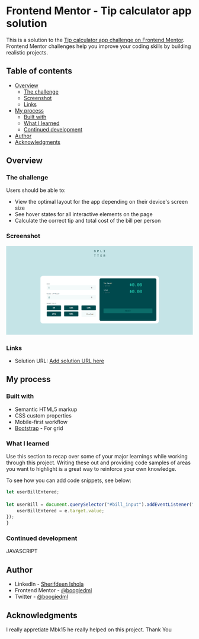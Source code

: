 # Frontend Mentor - Tip calculator app solution

This is a solution to the [Tip calculator app challenge on Frontend Mentor](https://www.frontendmentor.io/challenges/tip-calculator-app-ugJNGbJUX). Frontend Mentor challenges help you improve your coding skills by building realistic projects.

## Table of contents

- [Overview](#overview)
  - [The challenge](#the-challenge)
  - [Screenshot](#screenshot)
  - [Links](#links)
- [My process](#my-process)
  - [Built with](#built-with)
  - [What I learned](#what-i-learned)
  - [Continued development](#continued-development)
- [Author](#author)
- [Acknowledgments](#acknowledgments)


## Overview

### The challenge

Users should be able to:

- View the optimal layout for the app depending on their device's screen size
- See hover states for all interactive elements on the page
- Calculate the correct tip and total cost of the bill per person

### Screenshot

![](images/tip-calculator.png)


### Links

- Solution URL: [Add solution URL here](https://your-solution-url.com)


## My process

### Built with

- Semantic HTML5 markup
- CSS custom properties
- Mobile-first workflow
- [Bootstrap](https://getbootstrap.com/) - For grid


### What I learned

Use this section to recap over some of your major learnings while working through this project. Writing these out and providing code samples of areas you want to highlight is a great way to reinforce your own knowledge.

To see how you can add code snippets, see below:

```js
let userBillEntered;

let userBill = document.querySelector("#bill_input").addEventListener("input", (e) => {
    userBillEntered = e.target.value;
});
}
```

### Continued development

JAVASCRIPT


## Author

- LinkedIn - [Sherifdeen Ishola](https://www.linkedin.com/in/sherifdeen-ishola-501798154/)
- Frontend Mentor - [@boogiedml](https://www.frontendmentor.io/profile/boogiedml)
- Twitter - [@boogiedml](https://www.twitter.com/boogiedml)


## Acknowledgments
I really appretiate Mbk15 he really helped on this project. Thank You

